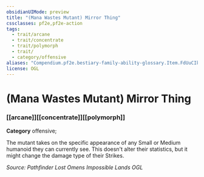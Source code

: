 ```yaml
---
obsidianUIMode: preview
title: "(Mana Wastes Mutant) Mirror Thing"
cssclasses: pf2e,pf2e-action
tags:
  - trait/arcane
  - trait/concentrate
  - trait/polymorph
  - trait/
  - category/offensive
aliases: "Compendium.pf2e.bestiary-family-ability-glossary.Item.FdUuCIkQxVoTGM78"
license: OGL
---
```

# (Mana Wastes Mutant) Mirror Thing

### [[arcane]][[concentrate]][[polymorph]]

**Category** offensive; 




The mutant takes on the specific appearance of any Small or Medium humanoid they can currently see. This doesn't alter their statistics, but it might change the damage type of their Strikes.

*Source: Pathfinder Lost Omens Impossible Lands*
*OGL*